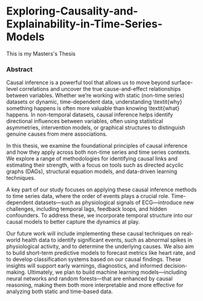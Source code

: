 # Exploring-Causality-and-Explainability-in-Time-Series-Models
This is my Masters's Thesis

### Abstract
Causal inference is a powerful tool that allows us to move beyond surface-level correlations and uncover the true cause-and-effect relationships between variables. Whether we’re working with static (non-time series) datasets or dynamic, time-dependent data, understanding \textit{why} something happens is often more valuable than knowing \textit{what} happens. In non-temporal datasets, causal inference helps identify directional influences between variables, often using statistical asymmetries, intervention models, or graphical structures to distinguish genuine causes from mere associations.

In this thesis, we examine the foundational principles of causal inference and how they apply across both non-time series and time series contexts. We explore a range of methodologies for identifying causal links and estimating their strength, with a focus on tools such as directed acyclic graphs (DAGs), structural equation models, and data-driven learning techniques.

A key part of our study focuses on applying these causal inference methods to time series data, where the order of events plays a crucial role. Time-dependent datasets—such as physiological signals of ECG—introduce new challenges, including temporal lags, feedback loops, and hidden confounders. To address these, we incorporate temporal structure into our causal models to better capture the dynamics at play.

Our future work will include implementing these causal techniques on real-world health data to identify significant events, such as abnormal spikes in physiological activity, and to determine the underlying causes. We also aim to build short-term predictive models to forecast metrics like heart rate, and to develop classification systems based on our causal findings. These insights will support early warnings, diagnostics, and informed decision-making. Ultimately, we plan to build machine learning models—including neural networks and random forests—that are enhanced by causal reasoning, making them both more interpretable and more effective for analyzing both static and time-based data.

